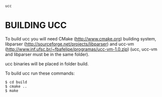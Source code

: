 	ucc

BUILDING UCC
===============

To build ucc you will need CMake (http://www.cmake.org) building system,
libparser (http://sourceforge.net/projects/libparser) and
ucc-vm (http://www.inf.ufsc.br/~fbafelipe/programas/ucc-vm-1.0.zip) (ucc, ucc-vm and libparser
must be in the same folder).

ucc binaries will be placed in folder build.

To build ucc run these commands:

	$ cd build
	$ cmake ..
	$ make
